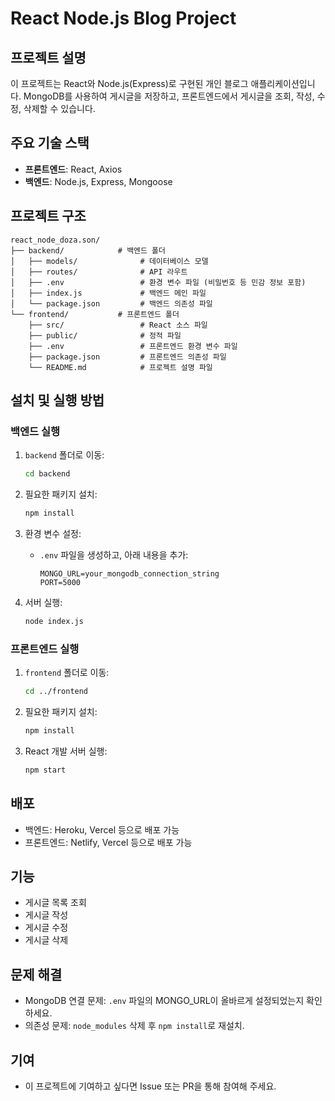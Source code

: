 # React Node.js Blog Project

## 프로젝트 설명
이 프로젝트는 React와 Node.js(Express)로 구현된 개인 블로그 애플리케이션입니다. MongoDB를 사용하여 게시글을 저장하고, 프론트엔드에서 게시글을 조회, 작성, 수정, 삭제할 수 있습니다.

## 주요 기술 스택
- **프론트엔드**: React, Axios
- **백엔드**: Node.js, Express, Mongoose

## 프로젝트 구조
```plaintext
react_node_doza.son/
├── backend/            # 백엔드 폴더
│   ├── models/              # 데이터베이스 모델
│   ├── routes/              # API 라우트
│   ├── .env                 # 환경 변수 파일 (비밀번호 등 민감 정보 포함)
│   ├── index.js             # 백엔드 메인 파일
│   └── package.json         # 백엔드 의존성 파일
└── frontend/           # 프론트엔드 폴더
    ├── src/                 # React 소스 파일
    ├── public/              # 정적 파일
    ├── .env                 # 프론트엔드 환경 변수 파일
    ├── package.json         # 프론트엔드 의존성 파일
    └── README.md            # 프로젝트 설명 파일
```

## 설치 및 실행 방법

### 백엔드 실행
1. `backend` 폴더로 이동:
   ```bash
   cd backend
   ```

2. 필요한 패키지 설치:
   ```bash
   npm install
   ```

3. 환경 변수 설정:
   - `.env` 파일을 생성하고, 아래 내용을 추가:
     ```plaintext
     MONGO_URL=your_mongodb_connection_string
     PORT=5000
     ```

4. 서버 실행:
   ```bash
   node index.js
   ```

### 프론트엔드 실행
1. `frontend` 폴더로 이동:
   ```bash
   cd ../frontend
   ```

2. 필요한 패키지 설치:
   ```bash
   npm install
   ```

3. React 개발 서버 실행:
   ```bash
   npm start
   ```

## 배포
- 백엔드: Heroku, Vercel 등으로 배포 가능
- 프론트엔드: Netlify, Vercel 등으로 배포 가능

## 기능
- 게시글 목록 조회
- 게시글 작성
- 게시글 수정
- 게시글 삭제

## 문제 해결
- MongoDB 연결 문제: `.env` 파일의 MONGO_URL이 올바르게 설정되었는지 확인하세요.
- 의존성 문제: `node_modules` 삭제 후 `npm install`로 재설치.

## 기여
- 이 프로젝트에 기여하고 싶다면 Issue 또는 PR을 통해 참여해 주세요.